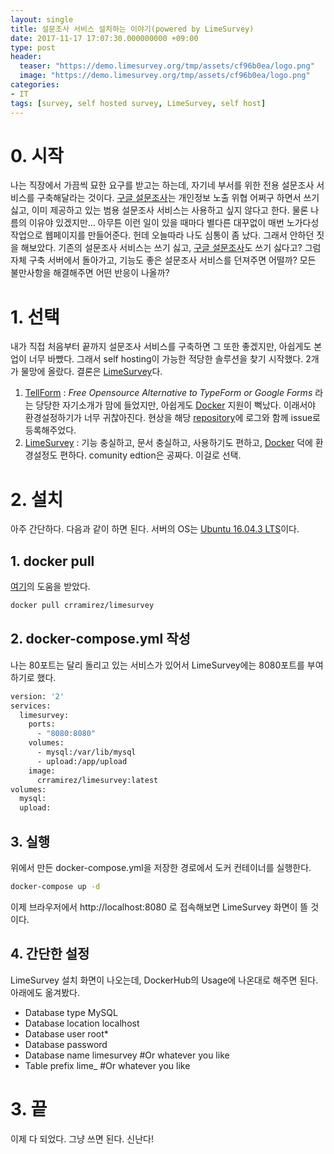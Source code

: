 ```yaml
---
layout: single
title: 설문조사 서비스 설치하는 이야기(powered by LimeSurvey)
date: 2017-11-17 17:07:30.000000000 +09:00
type: post
header:
  teaser: "https://demo.limesurvey.org/tmp/assets/cf96b0ea/logo.png"
  image: "https://demo.limesurvey.org/tmp/assets/cf96b0ea/logo.png"
categories:
- IT
tags: [survey, self hosted survey, LimeSurvey, self host]
---
```

# 0. 시작

나는 직장에서 가끔씩 묘한 요구를 받고는 하는데, 자기네 부서를 위한 전용 설문조사 서비스를 구축해달라는 것이다. [구글 설문조사]는 개인정보 노출 위협 어쩌구 하면서 쓰기 싫고, 이미 제공하고 있는 범용 설문조사 서비스는 사용하고 싶지 않다고 한다. 물론 나름의 이유야 있겠지만... 아무튼 이런 일이 있을 때마다 별다른 대꾸없이 매번 노가다성 작업으로 웹페이지를 만들어준다. 헌데 오늘따라 나도 심통이 좀 났다. 그래서 안하던 짓을 해보았다. 기존의 설문조사 서비스는 쓰기 싫고, [구글 설문조사]도 쓰기 싫다고? 그럼 자체 구축 서버에서 돌아가고, 기능도 좋은 설문조사 서비스를 던져주면 어떨까? 모든 불만사항을 해결해주면 어떤 반응이 나올까?

# 1. 선택

내가 직접 처음부터 끝까지 설문조사 서비스를 구축하면 그 또한 좋겠지만, 아쉽게도 본업이 너무 바빴다. 그래서 self hosting이 가능한 적당한 솔루션을 찾기 시작했다. 2개가 물망에 올랐다. 결론은 [LimeSurvey]다.

1. [TellForm] : *Free Opensource Alternative to TypeForm or Google Forms* 라는 당당한 자기소개가 맘에 들었지만, 아쉽게도 [Docker] 지원이 뻑났다. 이래서야 환경설정하기가 너무 귀찮아진다. 현상을 해당 [repository](https://github.com/tellform/docker_files)에 로그와 함께 issue로 등록해주었다.
1. [LimeSurvey] : 기능 충실하고, 문서 충실하고, 사용하기도 편하고, [Docker] 덕에 환경설정도 편하다. comunity edtion은 공짜다. 이걸로 선택.

# 2. 설치

아주 간단하다. 다음과 같이 하면 된다. 서버의 OS는 [Ubuntu 16.04.3 LTS](https://wiki.ubuntu.com/XenialXerus/ReleaseNotes?_ga=2.245309125.1154947023.1510894532-877806816.1510894532)이다.

## 1. docker pull

[여기](https://hub.docker.com/r/crramirez/limesurvey/)의 도움을 받았다.

```bash
docker pull crramirez/limesurvey
```

## 2. docker-compose.yml 작성

나는 80포트는 달리 돌리고 있는 서비스가 있어서 LimeSurvey에는 8080포트를 부여하기로 했다.

```bash
version: '2'
services:
  limesurvey:
    ports:
      - "8080:8080"
    volumes:
      - mysql:/var/lib/mysql
      - upload:/app/upload
    image:
      crramirez/limesurvey:latest
volumes:
  mysql:
  upload:
```

## 3. 실행

위에서 만든 docker-compose.yml을 저장한 경로에서 도커 컨테이너를 실행한다.

```bash
docker-compose up -d
```

이제 브라우저에서 http://localhost:8080 로 접속해보면 LimeSurvey 화면이 뜰 것이다.

## 4. 간단한 설정

LimeSurvey 설치 화면이 나오는데, DockerHub의 Usage에 나온대로 해주면 된다. 아래에도 옮겨봤다.

* Database type MySQL
* Database location localhost
* Database user root*
* Database password
* Database name limesurvey #Or whatever you like
* Table prefix lime_ #Or whatever you like

# 3. 끝

이제 다 되었다. 그냥 쓰면 된다. 신난다!

[Docker]: <https://www.docker.com>
[LimeSurvey]: https://www.limesurvey.org/
[TellForm]: https://www.tellform.com
[구글 설문조사]: https://www.google.com/forms/about/